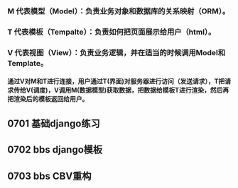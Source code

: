 ### M 代表模型（Model）：负责业务对象和数据库的关系映射（ORM）。

### T 代表模板（Tempalte）：负责如何把页面展示给用户（html）。

### V 代表视图（View）：负责业务逻辑，并在适当的时候调用Model和Template。

#### 通过V对M和T进行连接，用户通过T(界面)对服务器进行访问（发送请求），T把请求传给V(调度)，V调用M(数据模型)获取数据，把数据给模板T进行渲染，然后再把渲染后的模板返回给用户。

## 0701 基础django练习
## 0702 bbs django模板
## 0703 bbs CBV重构
